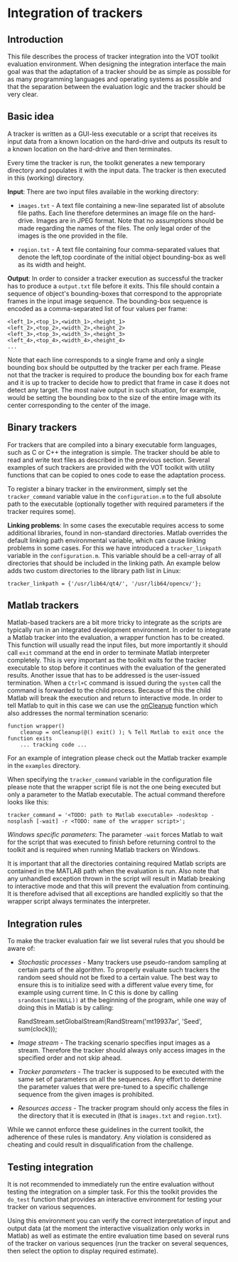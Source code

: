 Integration of trackers
=======================

Introduction
------------

This file describes the process of tracker integration into the VOT toolkit evaluation environment. When designing the integration interface the main goal was that the adaptation of a tracker should be as simple as possible for as many programming languages and operating systems as possible and that the separation between the evaluation logic and the tracker should be very clear.

Basic idea
----------

A tracker is written as a GUI-less executable or a script that receives its input data from a known location on the hard-drive and outputs its result to a known location on the hard-drive and then terminates.

Every time the tracker is run, the toolkit generates a new temporary directory and populates it with the input data. The tracker is then executed in this (working) directory.

**Input**: There are two input files available in the working directory:

* `images.txt` - A text file containing a new-line separated list of absolute file paths. Each line therefore determines an image file on the hard-drive. Images are in JPEG format. Note that no assumptions should be made regarding the names of the files. The only legal order of the images is the one provided in the file.

* `region.txt` - A text file containing four comma-separated values that denote the left,top coordinate of the initial object bounding-box as well as its width and height.

**Output**: In order to consider a tracker execution as successful the tracker has to produce a `output.txt` file before it exits. This file should contain a sequence of object's bounding-boxes that correspond to the appropriate frames in the input image sequence. The bounding-box sequence is encoded as a comma-separated list of four values per frame:

    <left_1>,<top_1>,<width_1>,<height_1>
    <left_2>,<top_2>,<width_2>,<height_2>
    <left_3>,<top_3>,<width_3>,<height_3>
    <left_4>,<top_4>,<width_4>,<height_4>
    ...

Note that each line corresponds to a single frame and only a single bounding box should be outputted by the tracker per each frame. Please not that the tracker is required to produce the bounding box for each frame and it is up to tracker to decide how to predict that frame in case it does not detect any target. The most naive output in such situation, for example, would be setting the bounding box to the size of the entire image with its center corresponding to the center of the image.

Binary trackers
---------------

For trackers that are compiled into a binary executable form languages, such as C or C++ the integration is simple. The tracker should be able to read and write text files as described in the previous section. Several examples of such trackers are provided with the VOT toolkit with utility functions that can be copied to ones code to ease the adaptation process. 

To register a binary tracker in the environment, simply set the `tracker_command` variable value in the `configuration.m` to the full absolute path to the executable (optionally together with required parameters if the tracker requires some).

**Linking problems**: In some cases the executable requires access to some additional libraries, found in non-standard directories. Matlab overrides the default linking path environmental variable, which can cause linking problems in some cases. For this we have introduced a `tracker_linkpath` variable in the `configuration.m`. This variable should be a cell-array of all directories that should be included in the linking path. An example below adds two custom directories to the library path list in Linux:

    tracker_linkpath = {'/usr/lib64/qt4/', '/usr/lib64/opencv/'};

Matlab trackers
---------------

Matlab-based trackers are a bit more tricky to integrate as the scripts are typically run in an integrated development environment. In order to integrate a Matlab tracker into the evaluation, a wrapper function has to be created. This function will usually read the input files, but more importantly it should call `exit` command at the end in order to terminate Matlab interpreter completely. This is very important as the toolkit waits for the tracker executable to stop before it continues with the evaluation of the generated results. Another issue that has to be addressed is the user-issued termination. When a `Ctrl+C` command is issued during the `system` call the command is forwarded to the child process. Because of this the child Matlab will break the execution and return to interactive mode. In order to tell Matlab to quit in this case we can use the [onCleanup](http://www.mathworks.com/help/matlab/ref/oncleanup.html) function which also addresses the normal termination scenario:

	function wrapper()
		cleanup = onCleanup(@() exit() ); % Tell Matlab to exit once the function exits
		... tracking code ...

 For an example of integration please check out the Matlab tracker example in the `examples` directory.

When specifying the `tracker_command` variable in the configuration file please note that the wrapper script file is not the one being executed but only a parameter to the Matlab executable. The actual command therefore looks like this:

    tracker_command = '<TODO: path to Matlab executable> -nodesktop -nosplash [-wait] -r <TODO: name of the wrapper script>';

_Windows specific parameters_: The parameter `-wait` forces Matlab to wait for the script that was executed to finish before returning control to the toolkit and is required when running Matlab trackers on Windows.

It is important that all the directories containing required Matlab scripts are contained in the MATLAB path when the evaluation is run. Also note that any unhandled exception thrown in the script will result in Matlab breaking to interactive mode and that this will prevent the evaluation from continuing. It is therefore advised that all exceptions are handled explicitly so that the wrapper script always terminates the interpreter.

Integration rules
-----------------

To make the tracker evaluation fair we list several rules that you should be aware of:

* _Stochastic processes_ - Many trackers use pseudo-random sampling at certain parts of the algorithm. To properly evaluate such trackers the random seed should not be fixed to a certain value. The best way to ensure this is to initialize seed with a different value every time, for example using current time. In C this is done by calling `srandom(time(NULL))` at the beginning of the program, while one way of doing this in Matlab is by calling:

	RandStream.setGlobalStream(RandStream('mt19937ar', 'Seed', sum(clock)));

* _Image stream_ - The tracking scenario specifies input images as a stream. Therefore the tracker should always only access images in the specified order and not skip ahead. 
* _Tracker parameters_ - The tracker is supposed to be executed with the same set of parameters on all the sequences. Any effort to determine the parameter values that were pre-tuned to a specific challenge sequence from the given images is prohibited.
* _Resources access_ - The tracker program should only access the files in the directory that it is executed in (that is `images.txt` and `region.txt`).

While we cannot enforce these guidelines in the current toolkit, the adherence of these rules is mandatory. Any violation is considered as cheating and could result in disqualification from the challenge.

Testing integration
-------------------

It is not recommended to immediately run the entire evaluation without testing the integration on a simpler task. For this the toolkit provides the `do_test` function that provides an interactive environment for testing your tracker on various sequences.

Using this environment you can verify the correct interpretation of input and output data (at the moment the interactive visualization only works in Matlab) as well as estimate the entire evaluation time based on several runs of the tracker on various sequences (run the tracker on several sequences, then select the option to display required estimate).
